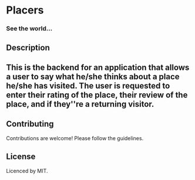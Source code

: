 <h1>Placers</h1>
<h3>See the world...</h3>

<h2>Description<h2>
This is the backend for an application that allows a user to say what he/she thinks about a place he/she has visited.
The user is requested to enter their rating of the place, their review of the place, and if they''re a returning visitor.

## Contributing

Contributions are welcome! Please follow the guidelines.

## License

Licenced by MIT.
